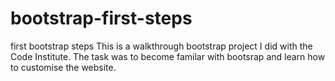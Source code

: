 # bootstrap-first-steps
first bootstrap steps
This is a walkthrough bootstrap project I did with the Code Institute. The task was to become familar with bootsrap and learn how to customise the website.
